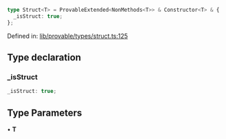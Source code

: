 ```ts
type Struct<T> = ProvableExtended<NonMethods<T>> & Constructor<T> & {
  _isStruct: true;
};
```

Defined in: [lib/provable/types/struct.ts:125](https://github.com/o1-labs/o1js/blob/89b7d1522af805d6d4c45a96d7a9cbc29a457aec/src/lib/provable/types/struct.ts#L125)

## Type declaration

### \_isStruct

```ts
_isStruct: true;
```

## Type Parameters

• **T**
